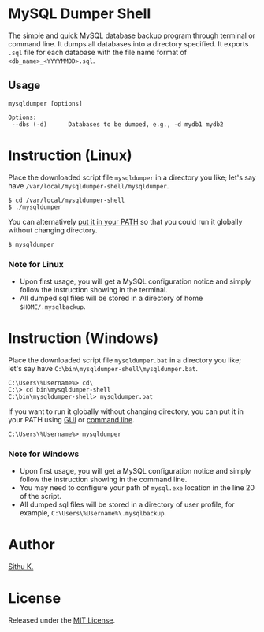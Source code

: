 # MySQL Dumper Shell

The simple and quick MySQL database backup program through terminal or command line. It dumps all databases into a directory specified. It exports `.sql` file for each database with the file name format of `<db_name>_<YYYYMMDD>.sql`.

## Usage

    mysqldumper [options]

    Options:
     --dbs (-d)      Databases to be dumped, e.g., -d mydb1 mydb2

# Instruction (Linux)

Place the downloaded script file `mysqldumper` in a directory you like; let's say have `/var/local/mysqldumper-shell/mysqldumper`.

    $ cd /var/local/mysqldumper-shell
    $ ./mysqldumper

You can alternatively [put it in your PATH](http://linuxcommand.org/wss0010.php#path) so that you could run it globally without changing directory.

    $ mysqldumper

### Note for Linux

* Upon first usage, you will get a MySQL configuration notice and simply follow the instruction showing in the terminal.
* All dumped sql files will be stored in a directory of home `$HOME/.mysqlbackup`.

# Instruction (Windows)

Place the downloaded script file `mysqldumper.bat` in a directory you like; let's say have `C:\bin\mysqldumper-shell\mysqldumper.bat`.

    C:\Users\%Username%> cd\
    C:\> cd bin\mysqldumper-shell
    C:\bin\mysqldumper-shell> mysqldumper.bat

If you want to run it globally without changing directory, you can put it in your PATH using [GUI](http://www.computerhope.com/issues/ch000549.htm) or [command line](http://stackoverflow.com/a/9546345/1179841).

    C:\Users\%Username%> mysqldumper

### Note for Windows

* Upon first usage, you will get a MySQL configuration notice and simply follow the instruction showing in the command line.
* You may need to configure your path of `mysql.exe` location in the line 20 of the script.
* All dumped sql files will be stored in a directory of user profile, for example, `C:\Users\%Username%\.mysqlbackup`.

# Author
[Sithu K.](http://sithukyaw.com)

# License
Released under the [MIT License](LICENSE).
